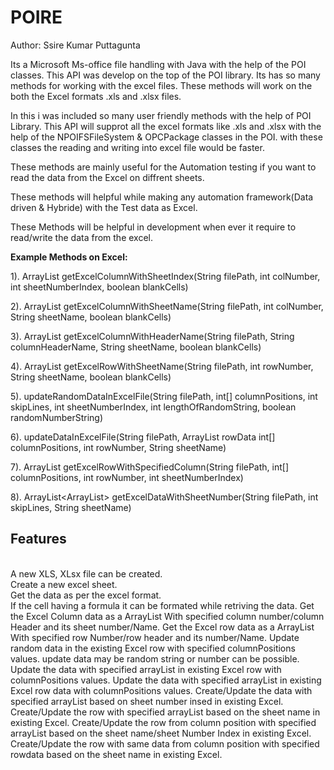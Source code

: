 POIRE
=====
Author: Ssire Kumar Puttagunta

Its a Microsoft Ms-office file handling with Java with the help of the POI classes. This API was develop on the top
of the POI library. Its has so many methods for working with the excel files. These methods will work on the both the 
Excel formats .xls and .xlsx files.

In this i was included so many user friendly methods with the help of POI Library. This API will supprot all the excel formats like .xls and .xlsx with the help of the  NPOIFSFileSystem & OPCPackage classes in the POI. with these classes the reading and writing into excel file would be faster.

These methods are mainly useful for the Automation testing if you want to read the data from the Excel on diffrent sheets.

These methods will helpful while making any automation framework(Data driven & Hybride) with the Test data as Excel.

These Methods will be helpful in development when ever it require to read/write the data from the excel. 



<b>Example Methods on Excel:</b>

1). ArrayList<String> getExcelColumnWithSheetIndex(String filePath, int colNumber, int sheetNumberIndex, boolean blankCells)

2). ArrayList<String> getExcelColumnWithSheetName(String filePath, int colNumber, String sheetName, boolean blankCells)

3). ArrayList<String> getExcelColumnWithHeaderName(String filePath, String columnHeaderName, String sheetName, boolean blankCells)

4). ArrayList<String> getExcelRowWithSheetName(String filePath, int rowNumber, String sheetName, boolean blankCells)

5). updateRandomDataInExcelFile(String filePath, int[] columnPositions, int skipLines, int sheetNumberIndex, int lengthOfRandomString, boolean randomNumberString)

6). updateDataInExcelFile(String filePath, ArrayList<String> rowData int[] columnPositions, int rowNumber, String sheetName)

7). ArrayList<String> getExcelRowWithSpecifiedColumn(String filePath, int[] columnPositions, int rowNumber, int sheetNumberIndex)

8). ArrayList<ArrayList<String>> getExcelDataWithSheetNumber(String filePath, int skipLines, String sheetName)

<h2>Features</h2></br>
      A new XLS, XLsx file can be created.</br>  
      Create a new excel sheet.</br>
      Get the data as per the excel format.</br>
      If the cell having a formula it can be formated while retriving the data.
      Get the Excel Column data as a ArrayList<String> With specified column number/column Header and its sheet
      number/Name.
      Get the Excel row data as a ArrayList<String> With specified row Number/row header and its number/Name.
      Update random data in the existing Excel row with specified columnPositions values. update data may be random
      string or number can be possible.
      Update the data with specified arrayList in existing Excel row with columnPositions values.
      Update the data with specified arrayList in existing Excel row data with columnPositions values.
      Create/Update the data with specified arrayList based on sheet number insed in existing Excel.
      Create/Update the row with specified arrayList based on the sheet name in existing Excel.
      Create/Update the row from column position with specified arrayList based on the sheet name/sheet Number Index
      in existing Excel.
      Create/Update the row with same data from column position with specified rowdata based on the sheet name in
      existing Excel.


